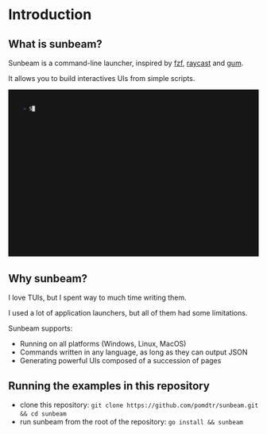 # Introduction

## What is sunbeam?

Sunbeam is a command-line launcher, inspired by [fzf](https://github.com/junegunn/fzf), [raycast](https://raycast.com) and [gum](https://github.com/charmbracelet/gum).

It allows you to build interactives UIs from simple scripts.

![demo gif](./docs/examples/demo/demo.gif)

## Why sunbeam?

I love TUIs, but I spent way to much time writing them.

I used a lot of application launchers, but all of them had some limitations.

Sunbeam supports:

- Running on all platforms (Windows, Linux, MacOS)
- Commands written in any language, as long as they can output JSON
- Generating powerful UIs composed of a succession of pages

## Running the examples in this repository

- clone this repository: `git clone https://github.com/pomdtr/sunbeam.git && cd sunbeam`
- run sunbeam from the root of the repository: `go install && sunbeam`
